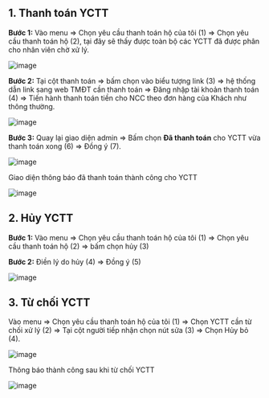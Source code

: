 ## 1. Thanh toán YCTT

**Bước 1:** Vào menu => Chọn yêu cầu thanh toán hộ của tôi (1) => Chọn yêu cầu thanh toán hộ (2), tại đây sẽ thấy được toàn bộ các YCTT đã được phân cho nhân viên chờ xử lý.

![image](https://user-images.githubusercontent.com/85599407/190643177-58bdca88-da47-45bf-8251-e33ce6201b0c.png)

**Bước 2:** Tại cột thanh toán => bấm chọn vào biểu tượng link (3) => hệ thống dẫn link sang web TMĐT cần thanh toán => Đăng nhập tài khoản thanh toán (4) => Tiến hành thanh toán tiền cho NCC theo đơn hàng của Khách như thông thường.

![image](https://user-images.githubusercontent.com/85599407/190644094-f58a87cc-1f78-4e22-93a0-46e77eb9246c.png)

**Bước 3:** Quay lại giao diện admin => Bấm chọn **Đã thanh toán** cho YCTT vừa thanh toán xong (6) => Đồng ý (7).

![image](https://user-images.githubusercontent.com/85599407/190645042-745a53ee-0534-4b20-926c-14ff76064a17.png)

Giao diện thông báo đã thanh toán thành công cho YCTT

![image](https://user-images.githubusercontent.com/85599407/190645294-a364834a-d457-4cec-be30-e5e214af5155.png)


## 2. Hủy YCTT

**Bước 1:** Vào menu => Chọn yêu cầu thanh toán hộ của tôi (1) => Chọn yêu cầu thanh toán hộ (2) => bấm chọn hủy (3)

**Bước 2:** Điền lý do hủy (4) => Đồng ý (5)

![image](https://user-images.githubusercontent.com/85599407/190646141-7f394c9e-87e8-4cc7-9626-7bdff79cd0ae.png)


## 3. Từ chối YCTT 

Vào menu => Chọn yêu cầu thanh toán hộ của tôi (1) => Chọn YCTT cần từ chối xử lý (2) => Tại cột người tiếp nhận chọn nút sửa (3) => Chọn Hủy bỏ (4).

![image](https://user-images.githubusercontent.com/85599407/190647571-d1b4abe8-dbe3-45ce-a57b-45b1bd07951c.png)

Thông báo thành công sau khi từ chối YCTT

![image](https://user-images.githubusercontent.com/85599407/190647753-6a4f4bdb-8d0f-4891-9a14-f4fefa36c339.png)

